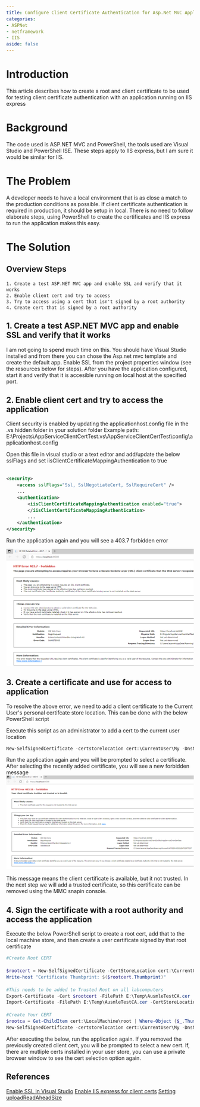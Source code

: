 ```yaml
---
title: Configure Client Certificate Authentication for Asp.Net MVC Application
categories:
- ASPNet
- netframework
- IIS
aside: false
---
```

# Introduction
This article describes how to create a root and client certificate to be used for testing client certificate authentication with an application running on IIS express

# Background
The code used is ASP.NET MVC and PowerShell, the tools used are Visual Studio and PowerShell ISE. These steps apply to IIS express, but I am sure it would be similar for IIS. 

# The Problem 
A developer needs to have a local environment that is as close a match to the production conditions as possible. If client certificate authentication is required in production, it should be setup in local. There is no need to follow elaborate steps, using PowerShell to create the certificates and IIS express to run the application makes this easy.

# The Solution
## Overview Steps
    1. Create a test ASP.NET MVC app and enable SSL and verify that it works
    2. Enable client cert and try to access
    3. Try to access using a cert that isn't signed by a root authority
    4. Create cert that is signed by a root authority

## 1. Create a test ASP.NET MVC app and enable SSL and verify that it works
I am not going to spend much time on this. You should have Visual Studio installed and from there you can chose the Asp.net mvc template and create the default app. Enable SSL from the project properties window (see the resources below for steps). After you have the application configured, start it and verify that it is accesible running on local host at the specified port.

## 2. Enable client cert and try to access the application
Client security is enabled by updating the applicationhost.config file in the .vs hidden folder in your solution folder
Example path: E:\Projects\AppServiceClientCertTest\.vs\AppServiceClientCertTest\config\applicationhost.config

Open this file in visual studio or a text editor and add/update the below sslFlags and set iisClientCertificateMappingAuthentication to true

```xml

<security>
    <access sslFlags="Ssl, SslNegotiateCert, SslRequireCert" />
    ...
    <authentication>
        <iisClientCertificateMappingAuthentication enabled="true">
        </iisClientCertificateMappingAuthentication>
        ...
    </authentication>
</security>
```

Run the application again and you will see a 403.7 forbidden error

![Forbidden error when client cert is not available](/assets/img/2022-01-04_forbidden.png)

## 3. Create a certificate and use for access to application
To resolve the above error, we need to add a client certificate to the Current User's personal certifcate store location. This can be done with the below PowerShell script

Execute this script as an administrator to add a cert to the current user location
```powershell
New-SelfSignedCertificate -certstorelocation cert:\CurrentUser\My -DnsName "AnUnsignedTest"
```
Run the application again and you will be prompted to select a certificate. After selecting the recently added certificate, you will see a new forbidden message
![Forbidden error when client cert is not trusted](/assets/img/2022-01-04_forbidden40316.png)

This message means the client certificate is available, but it not trusted. In the next step we will add a trusted certificate, so this certificate can be removed using the MMC snapin console. 

## 4. Sign the certificate with a root authority and access the application
Execute the below PowerShell script to create a root cert, add that to the local machine store, and then create a user certificate signed by that root certificate

```powershell
#Create Root CERT

$rootcert = New-SelfSignedCertificate -CertStoreLocation cert:\CurrentUser\My -DnsName "testcert" -KeyUsage CertSign -FriendlyName "MyTestCA"
Write-host "Certificate Thumbprint: $($rootcert.Thumbprint)"

#This needs to be added to Trusted Root on all labcomputers 
Export-Certificate -Cert $rootcert -FilePath E:\Temp\AusmleTestCA.cer
Import-Certificate -FilePath E:\Temp\AusmleTestCA.cer -CertStoreLocation Cert:\LocalMachine\Root

#Create Your CERT
$rootca = Get-ChildItem cert:\LocalMachine\root | Where-Object {$_.Thumbprint -eq "$($rootcert.Thumbprint)"}
New-SelfSignedCertificate -certstorelocation cert:\CurrentUser\My -DnsName "AnUnsignedTest" -Signer $rootca -FriendlyName "AusmleTestClient"
```
After executing the below, run the application again. If you removed the previously created client cert, you will be prompted to select a new cert. If, there are mutliple certs installed in your user store, you can use a private browser window to see the cert selection option again.

## References
[Enable SSL in Visual Studio](https://www.ssl2buy.com/wiki/how-to-enable-ssl-in-visual-studio-for-a-net-project)
[Enable IIS express for client certs](https://improveandrepeat.com/2017/07/how-to-configure-iis-express-to-accept-ssl-client-certificates/)
[Setting uploadReadAheadSize](https://serverfault.com/questions/900211/iis-randomly-returns-413-request-entity-too-large-when-uploading-large-files-and)
